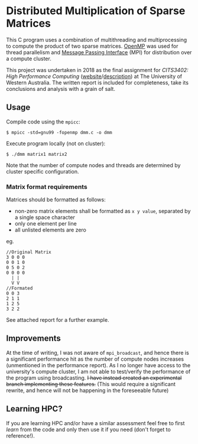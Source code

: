 # Distributed Multiplication of Sparse Matrices

This C program uses a combination of multithreading and multiprocessing to compute the product of two sparse matrices. [OpenMP](https://www.openmp.org/) was used for
thread parallelism and [Message Passing Interface](https://en.wikipedia.org/wiki/Message_Passing_Interface) (MPI) for distribution over a compute cluster.

This project was undertaken in 2018 as the final assignment for *CITS3402: High Performance Computing*
\([website](http://teaching.csse.uwa.edu.au/units/CITS3402/)/[description](http://handbooks.uwa.edu.au/unitdetails?code=CITS3402)\) at The University of Western Australia.
The written report is included for completeness, take its conclusions and analysis with a grain of salt.

## Usage

Compile code using the `mpicc`:
```
$ mpicc -std=gnu99 -fopenmp dmm.c -o dmm
```

Execute program locally (not on cluster):
```
$ ./dmm matrix1 matrix2
```

Note that the number of compute nodes and threads are determined by cluster specific configuration.

### Matrix format requirements

Matrices should be formatted as follows:

- non-zero matrix elements shall be formatted as `x y value`, separated by a single space character
- only one element per line
- all unlisted elements are zero

eg.
```
//Original Matrix
3 0 0 0
0 0 1 0
0 5 0 2
0 0 0 0
  | |
  V V
//Formated
0 0 3
2 1 1
1 2 5
3 2 2
```

See attached report for a further example.

## Improvements

At the time of writing, I was not aware of `mpi_broadcast`, and hence there is a significant performance hit as the number of compute nodes increases (unmentioned in the performance report).
As I no longer have access to the university's compute cluster, I am not able to test/verify the performance of the program using broadcasting. ~~I have instead
created an experimental branch implementing these features.~~ (This would require a significant rewrite, and hence will not be happening in the foreseeable future)

## Learning HPC?

If you are learning HPC and/or have a similar assessment feel free to first _*learn*_ from the code and only then use it if you need (don't
forget to reference!).
